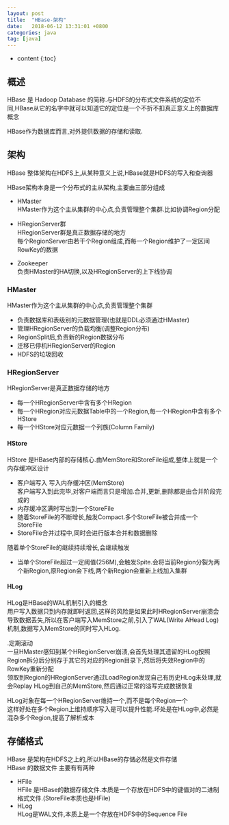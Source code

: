 ```yaml
---
layout: post
title:  "HBase-架构"
date:   2018-06-12 13:31:01 +0800
categories: java
tag: [java]
---
```


* content
{:toc}




## 概述  

HBase 是 Hadoop Database 的简称.与HDFS的分布式文件系统的定位不同,HBase从它的名字中就可以知道它的定位是一个不折不扣真正意义上的数据库概念  

HBase作为数据库而言,对外提供数据的存储和读取. 


## 架构  

HBase 整体架构在HDFS上,从某种意义上说,HBase就是HDFS的写入和查询器  

HBase架构本身是一个分布式的主从架构,主要由三部分组成  
* HMaster  
HMaster作为这个主从集群的中心点,负责管理整个集群.比如协调Region分配  

* HRegionServer群  
HRegionServer群是真正数据存储的地方  
每个RegionServer由若干个Region组成,而每一个Region维护了一定区间RowKey的数据  
* Zookeeper  
负责HMaster的HA切换,以及HRegionServer的上下线协调  

### HMaster  

HMaster作为这个主从集群的中心点,负责管理整个集群  

* 负责数据库和表级别的元数据管理(也就是DDL必须通过HMaster)   
* 管理HRegionServer的负载均衡(调整Region分布)  
* RegionSplit后,负责新的Region数据分布  
* 迁移已停机HRegionServer的Region  
* HDFS的垃圾回收  

### HRegionServer  

HRegionServer是真正数据存储的地方  

* 每一个HRegionServer中含有多个HRegion  
* 每一个HRegion对应元数据Table中的一个Region,每一个HRegion中含有多个HStore  
* 每一个HStore对应元数据一个列族(Column Family)  


#### HStore  

HStore 是HBase内部的存储核心.由MemStore和StoreFile组成,整体上就是一个内存缓冲区设计 
* 客户端写入  写入内存缓冲区(MemStore)  
客户端写入到此完毕,对客户端而言只是增加.合并,更新,删除都是由合并阶段完成的  
* 内存缓冲区满时写出到一个StoreFile  
* 随着StoreFile的不断增长,触发Compact.多个StoreFile被合并成一个StoreFile  
* StoreFile合并过程中,同时会进行版本合并和数据删除  

随着单个StoreFile的继续持续增长,会继续触发  
* 当单个StoreFile超过一定阈值(256M),会触发Spite.会将当前Region分裂为两个新Region,原Region会下线,两个新Region会重新上线加入集群  

#### HLog  

HLog是HBase的WAL机制引入的概念  
用户写入数据只到内存就即时返回,这样的风险是如果此时HRegionServer崩溃会导致数据丢失,所以在客户端写入MemStore之前,引入了WAL(Write AHead Log)机制,数据写入MemStore的同时写入HLog.  

.定期滚动  
一旦HMaster感知到某个HRegionServer崩溃,会首先处理其遗留的HLog按照Region拆分后分别存于其它的对应的Region目录下,然后将失效Region中的RowKey重新分配  
领取到Region的HRegionServer通过LoadRegion发现自己有历史HLog未处理,就会Replay HLog到自己的MemStore,然后通过正常的溢写完成数据恢复  

HLog对象在每一个HRegionServer维持一个,而不是每个Region一个  
这样好处在多个Region上维持顺序写入是可以提升性能.坏处是在HLog中,必然是混杂多个Region,提高了解析成本   

## 存储格式  

HBase 是架构在HDFS之上的,所以HBase的存储必然是文件存储  
HBase 的数据文件 主要有有两种  
* HFile  
HFile 是HBase的数据存储文件.本质是一个存放在HDFS中的键值对的二进制格式文件.(StoreFile本质也是HFile)  
* HLog  
HLog是WAL文件,本质上是一个存放在HDFS中的Sequence File  

